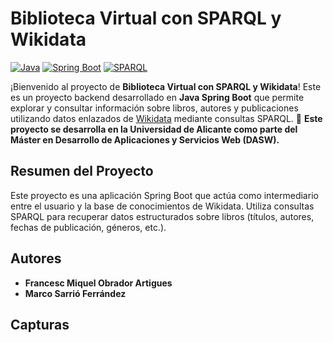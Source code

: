 # Biblioteca Virtual con SPARQL y Wikidata

[![Java](https://img.shields.io/badge/Java-blue)](https://www.java.com/)
[![Spring Boot](https://img.shields.io/badge/Spring%20Boot-brightgreen)](https://spring.io/projects/spring-boot)
[![SPARQL](https://img.shields.io/badge/SPARQL-Wikidata-orange)](https://www.wikidata.org/)

¡Bienvenido al proyecto de **Biblioteca Virtual con SPARQL y Wikidata**! Este es un proyecto backend desarrollado en **Java Spring Boot** que permite explorar y consultar información sobre libros, autores y publicaciones utilizando datos enlazados de [Wikidata](https://www.wikidata.org/) mediante consultas SPARQL. 
📌 **Este proyecto se desarrolla en la Universidad de Alicante como parte del Máster en Desarrollo de Aplicaciones y Servicios Web (DASW).**

## Resumen del Proyecto

Este proyecto es una aplicación Spring Boot que actúa como intermediario entre el usuario y la base de conocimientos de Wikidata. 
Utiliza consultas SPARQL para recuperar datos estructurados sobre libros (títulos, autores, fechas de publicación, géneros, etc.). 

## Autores

- **Francesc Miquel Obrador Artigues**  
- **Marco Sarrió Ferrández**

## Capturas


